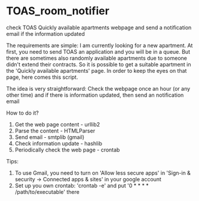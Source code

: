 # TOAS_room_notifier
check TOAS Quickly available apartments webpage and send a notification email if the information updated

The requirements are simple: I am currently looking for a new apartment. At first, you need to send TOAS an application and you will be in a queue. But there are sometimes also randomly available apartments due to someone didn't extend their contracts. So it is possible to get a suitable apartment in the 'Quickly available apartments' page. In order to keep the eyes on that page, here comes this script. 

The idea is very straightforward: Check the webpage once an hour (or any other time) and if there is information updated, then send an notification email 

How to do it?

1. Get the web page content - urllib2
2. Parse the content - HTMLParser
3. Send email - smtplib (gmail)
4. Check information update - hashlib
5. Periodically check the web page - crontab

Tips:

1. To use Gmail, you need to turn on 'Allow less secure apps' in 'Sign-in & security -> Connected apps & sites' in your google account
2. Set up you own crontab: 'crontab -e' and put '0 * * * *  /path/to/executable' there
